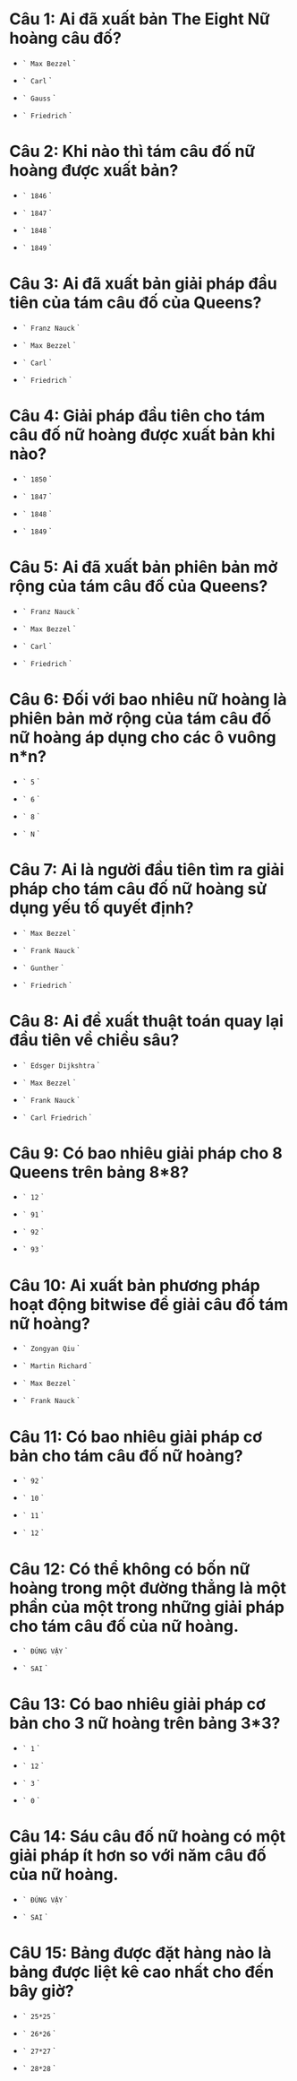 # Câu 1: Ai đã xuất bản The Eight Nữ hoàng câu đố?

* `` `
  Max Bezzel
  `` `

- `` `
  Carl
  `` `

- `` `
  Gauss
  `` `

- `` `
  Friedrich
  `` `

# Câu 2: Khi nào thì tám câu đố nữ hoàng được xuất bản?

- `` `
  1846
  `` `

- `` `
  1847
  `` `

* `` `
  1848
  `` `

- `` `
  1849
  `` `

# Câu 3: Ai đã xuất bản giải pháp đầu tiên của tám câu đố của Queens?

* `` `
  Franz Nauck
  `` `

- `` `
  Max Bezzel
  `` `

- `` `
  Carl
  `` `

- `` `
  Friedrich
  `` `

# Câu 4: Giải pháp đầu tiên cho tám câu đố nữ hoàng được xuất bản khi nào?

* `` `
  1850
  `` `

- `` `
  1847
  `` `

- `` `
  1848
  `` `

- `` `
  1849
  `` `

# Câu 5: Ai đã xuất bản phiên bản mở rộng của tám câu đố của Queens?

* `` `
  Franz Nauck
  `` `

- `` `
  Max Bezzel
  `` `

- `` `
  Carl
  `` `

- `` `
  Friedrich
  `` `

# Câu 6: Đối với bao nhiêu nữ hoàng là phiên bản mở rộng của tám câu đố nữ hoàng áp dụng cho các ô vuông n*n?

- `` `
  5
  `` `

- `` `
  6
  `` `

- `` `
  8
  `` `

* `` `
  N
  `` `

# Câu 7: Ai là người đầu tiên tìm ra giải pháp cho tám câu đố nữ hoàng sử dụng yếu tố quyết định?

- `` `
  Max Bezzel
  `` `

- `` `
  Frank Nauck
  `` `

* `` `
  Gunther
  `` `

- `` `
  Friedrich
  `` `

# Câu 8: Ai đề xuất thuật toán quay lại đầu tiên về chiều sâu?

* `` `
  Edsger Dijkshtra
  `` `

- `` `
  Max Bezzel
  `` `

- `` `
  Frank Nauck
  `` `

- `` `
  Carl Friedrich
  `` `

# Câu 9: Có bao nhiêu giải pháp cho 8 Queens trên bảng 8*8?

- `` `
  12
  `` `

- `` `
  91
  `` `

* `` `
  92
  `` `

- `` `
  93
  `` `

# Câu 10: Ai xuất bản phương pháp hoạt động bitwise để giải câu đố tám nữ hoàng?

* `` `
  Zongyan Qiu
  `` `

- `` `
  Martin Richard
  `` `

- `` `
  Max Bezzel
  `` `

- `` `
  Frank Nauck
  `` `

# Câu 11: Có bao nhiêu giải pháp cơ bản cho tám câu đố nữ hoàng?

- `` `
  92
  `` `

- `` `
  10
  `` `

- `` `
  11
  `` `

* `` `
  12
  `` `

# Câu 12: Có thể không có bốn nữ hoàng trong một đường thẳng là một phần của một trong những giải pháp cho tám câu đố của nữ hoàng.

- `` `
  ĐÚNG VẬY
  `` `

* `` `
  SAI
  `` `

# Câu 13: Có bao nhiêu giải pháp cơ bản cho 3 nữ hoàng trên bảng 3*3?

- `` `
  1
  `` `

- `` `
  12
  `` `

- `` `
  3
  `` `

* `` `
  0
  `` `

# Câu 14: Sáu câu đố nữ hoàng có một giải pháp ít hơn so với năm câu đố của nữ hoàng.

* `` `
  ĐÚNG VẬY
  `` `

- `` `
  SAI
  `` `

# CâU 15: Bảng được đặt hàng nào là bảng được liệt kê cao nhất cho đến bây giờ?

- `` `
  25*25
  `` `

- `` `
  26*26
  `` `

* `` `
  27*27
  `` `

- `` `
  28*28
  `` `